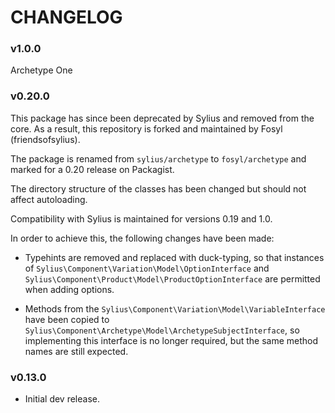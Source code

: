 CHANGELOG
=========

### v1.0.0

Archetype One

### v0.20.0

This package has since been deprecated by Sylius and removed from 
the core. As a result, this repository is forked and maintained by
Fosyl (friendsofsylius).

The package is renamed from `sylius/archetype` to `fosyl/archetype`
and marked for a 0.20 release on Packagist.

The directory structure of the classes has been changed but should not
affect autoloading.

Compatibility with Sylius is maintained for versions 0.19 and 1.0.

In order to achieve this, the following changes have been made:

* Typehints are removed and replaced with duck-typing, so that
  instances of `Sylius\Component\Variation\Model\OptionInterface`
  and `Sylius\Component\Product\Model\ProductOptionInterface` are
  permitted when adding options.

* Methods from the `Sylius\Component\Variation\Model\VariableInterface`
  have been copied to
  `Sylius\Component\Archetype\Model\ArchetypeSubjectInterface`, so
  implementing this interface is no longer required, but the same
  method names are still expected.


### v0.13.0

* Initial dev release.
